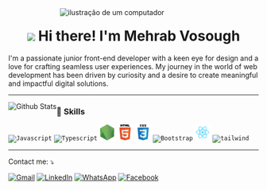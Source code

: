 <img src="https://raw.githubusercontent.com/MicaelliMedeiros/micaellimedeiros/master/image/computer-illustration.png" alt="ilustração de um computador" min-width="400px" max-width="400px" width="400px" align="right">
<h1 align="center"><img src = "https://raw.githubusercontent.com/MartinHeinz/MartinHeinz/master/wave.gif" width = 30px> Hi there! I'm Mehrab Vosough</h1>
<p>
    I'm a passionate junior front-end developer with a keen eye for design and a love for crafting seamless user experiences. My journey in the world of web development has been driven by curiosity and a desire to create meaningful and impactful digital solutions.
</p>


---

<p>
 <img
        align="left"
        src="https://github-readme-stats.vercel.app/api/top-langs/?username=MehrabVosough&theme=dark&hide_border=false&include_all_commits=true&count_private=true&layout=compact"
        alt="Github Stats"
      />
</p>


### 🚀 Skills
<p>
<code><img height="32" src="https://upload.wikimedia.org/wikipedia/commons/6/6a/JavaScript-logo.png" alt="Javascript"/></code>
<code><img height="32" src="https://cdn.changelog.com/uploads/icons/topics/YXL/icon_small.png?v=63682389432" alt="Typescript"/></code>
<code><img height="32" src="https://raw.githubusercontent.com/github/explore/80688e429a7d4ef2fca1e82350fe8e3517d3494d/topics/nodejs/nodejs.png" alt="Nodejs"/></code>
<code><img height="32" src="https://raw.githubusercontent.com/github/explore/80688e429a7d4ef2fca1e82350fe8e3517d3494d/topics/html/html.png" alt="HTML5"/></code>
<code><img height="32" src="https://raw.githubusercontent.com/github/explore/80688e429a7d4ef2fca1e82350fe8e3517d3494d/topics/css/css.png" alt="CSS"/></code>
<code><img height="32" src="https://download.logo.wine/logo/Bootstrap_(front-end_framework)/Bootstrap_(front-end_framework)-Logo.wine.png" alt="Bootstrap"/></code>
<code><img height="32" src="https://raw.githubusercontent.com/github/explore/80688e429a7d4ef2fca1e82350fe8e3517d3494d/topics/react/react.png" alt="React"/></code>
<code><img height="32" src="https://avatars.githubusercontent.com/u/67109815?s=200&v=4" alt="tailwind"/></code>
</div>
</p>


----

<p align="left">
  Contact me: ⤵️
</p>

<p align="left">
  <a href="https://mehrabvosough.dp@gmail.com
" title="Gmail">
  <img src="https://img.shields.io/badge/-Gmail-FF0000?style=flat-square&labelColor=FF0000&logo=gmail&logoColor=white&link=LINK-DO-SEU-GMAIL" alt="Gmail"/></a>
  <a href="https://www.linkedin.com/in/mehrab-vosough-94681927b" title="LinkedIn">
  <img src="https://img.shields.io/badge/-Linkedin-0e76a8?style=flat-square&logo=Linkedin&logoColor=white&link=LINK-DO-SEU-LINKEDIN" alt="LinkedIn"/></a>
  <a href="https://wa.me/09337166779" title="WhatsApp">
  <img src="https://img.shields.io/badge/-WhatsApp-25d366?style=flat-square&labelColor=25d366&logo=whatsapp&logoColor=white&link=API-DO-SEU-WHATSAPP" alt="WhatsApp"/></a>
  <a href="www.facebook.com" title="Facebook">
  <img src="https://img.shields.io/badge/-Facebook-3b5998?style=flat-square&labelColor=3b5998&logo=facebook&logoColor=white&link=LINK-DO-SEU-FACEBOOK" alt="Facebook"/></a>
</p>
